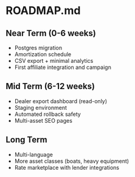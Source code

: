 # ROADMAP.md

## Near Term (0-6 weeks)

- Postgres migration
- Amortization schedule
- CSV export + minimal analytics
- First affiliate integration and campaign

## Mid Term (6-12 weeks)

- Dealer export dashboard (read-only)
- Staging environment
- Automated rollback safety
- Multi-asset SEO pages

## Long Term

- Multi-language
- More asset classes (boats, heavy equipment)
- Rate marketplace with lender integrations
